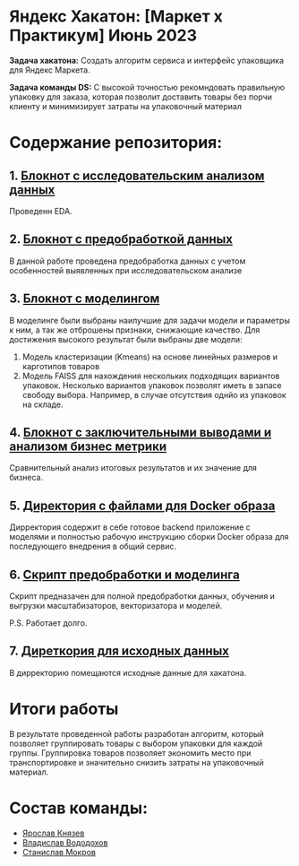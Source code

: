 # Яндекс Хакатон: [Маркет х Практикум] Июнь 2023
**Задача хакатона:** Создать алгоритм сервиса и интерфейс упаковщика для Яндекс Маркета.

**Задача команды DS:** С высокой точностью рекомндовать правильную упаковку для заказа, которая позволит доставить товары без порчи клиенту и 
минимизирует затраты на упаковочный материал

# Содержание репозитория:

## 1. [Блокнот с исследовательским анализом данных](https://github.com/uladzislau21/YM_hackathon_Jun2023/blob/main/yandex_hackathon_eda_by_ds_team_4.ipynb)
Проведенн EDA.

## 2. [Блокнот с предобработкой данных](https://github.com/uladzislau21/YM_hackathon_Jun2023/blob/main/yandex_hackathon_preproseccing_by_ds_team_4.ipynb)
В данной работе проведена предобработка данных с учетом особенностей выявленных при исследовательском анализе

## 3. [Блокнот с моделингом](https://github.com/uladzislau21/YM_hackathon_Jun2023/blob/main/yandex_hackathon_modelling_by_ds_team_4.ipynb)
В моделинге были выбраны наилучшие для задачи модели и параметры к ним, а так же отброшены признаки, снижающие качество. Для достижения высокого результат были выбраны две 
модели:

1. Модель кластеризации (Kmeans) на основе линейных размеров и карготипов товаров
2. Модель FAISS для нахождения нескольких подходящих вариантов упаковок. Несколько вариантов упаковок позволят иметь в запасе свободу выбора. Например, в случае отсутствия 
однйо из упаковок на складе.

## 4. [Блокнот с заключительными выводами и анализом бизнес метрики](https://github.com/uladzislau21/YM_hackathon_Jun2023/blob/main/yandex_hackathon_result_by_ds_team_4.ipynb)
Сравнительный анализ итоговых результатов и их значение для бизнеса.

## 5. [Директория с файлами для Docker образа](https://github.com/uladzislau21/YM_hackathon_Jun2023/tree/main/for_docker_images)
Дирректория содержит в себе готовое backend приложение с моделями и  полностью рабочую инструкцию сборки Docker образа для последующего внедрения в общий сервис.

## 6. [Скрипт предобработки и моделинга](https://github.com/uladzislau21/YM_hackathon_Jun2023/blob/main/preprocessing_data_and_train_model.py)
Скрипт предназачен для полной предобработки данных, обучения и выгрузки масштабизаторов, векторизатора и моделей.

P.S. Работает долго.

## 7. [Диреткория для исходных данных](https://github.com/uladzislau21/YM_hackathon_Jun2023/tree/main/initial_data)
В дирректорию помещаются исходные данные для хакатона.

# Итоги работы
В результате проведенной работы разработан алгоритм, который позволяет группировать товары с выбором упаковки для каждой группы. Группировка товаров позволяет экономить место 
при транспортировке и значительно снизить затраты на упаковочный материал.

# Состав команды:

- [Ярослав Князев](https://github.com/Yaroslav-Kn)
- [Владислав Вододохов](https://github.com/uladzislau21)
- [Станислав Мокров](https://github.com/GreyGreyWolf)
